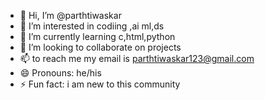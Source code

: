 - 👋 Hi, I’m @parthtiwaskar
- 👀 I’m interested in codiing ,ai ml,ds
- 🌱 I’m currently learning c,html,python
- 💞️ I’m looking to collaborate on projects 
- 📫 to reach me my email is parthtiwaskar123@gmail.com
- 😄 Pronouns: he/his
- ⚡ Fun fact: i am new to this community

<!---
parthtiwaskar/parthtiwaskar is a ✨ special ✨ repository because its `README.md` (this file) appears on your GitHub profile.
You can click the Preview link to take a look at your changes.
--->
